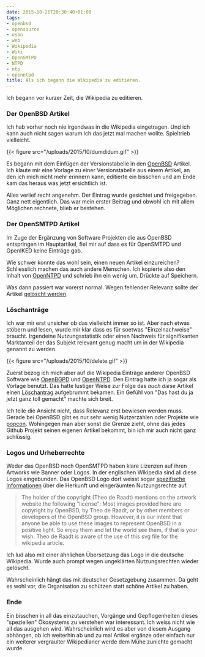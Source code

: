 ```yaml
---
date: 2015-10-26T20:30:40+01:00
tags:
- openbsd
- opensource
- osbn
- web
- Wikipedia
- Wiki
- OpenSMTPD
- NTPD
- ntp
- openntpd
title: Als ich begann die Wikipedia zu editieren.
---
```


Ich begann vor kurzer Zeit, die Wikipedia zu editieren.

### Der OpenBSD Artikel

Ich hab vorher noch nie irgendwas in die Wikipedia eingetragen. Und ich
kann auch nicht sagen warum ich das jetzt mal machen wollte. Spieltrieb
vielleicht.

{{< figure src="/uploads/2015/10/dumdidum.gif" >}}

Es begann mit dem Einfügen der Versionstabelle in den
[OpenBSD](https://de.wikipedia.org/wiki/OpenBSD) Artikel. Ich klaute mir eine
Vorlage zu einer Versionstabelle aus einem Artikel, an den ich mich nicht
mehr erinnern kann, editierte ein bisschen und am Ende kam das heraus was
jetzt ersichtlich ist.

Alles verlief recht angenehm. Der Eintrag wurde gesichtet und freigegeben.
Ganz nett eigentlich. Das war mein erster Beitrag und obwohl ich mit allem
Möglichen rechnete, blieb er bestehen.

### Der OpenSMTPD Artikel

Im Zuge der Ergänzung von Software Projekten die aus OpenBSD entspringen im
Hauptartikel, fiel mir auf dass es für OpenSMTPD und OpenIKED keine
Einträge gab.

Wie schwer konnte das wohl sein, einen neuen Artikel einzureichen?
Schliesslich machen das auch andere Menschen. Ich kopierte also den
Inhalt von [OpenNTPD](https://de.wikipedia.org/wiki/OpenNTPD) und schrieb ihn ein
wenig um. Drückte auf Speichern.

Was dann passiert war vorerst normal. Wegen fehlender Relevanz sollte der
Artikel [gelöscht werden](https://de.wikipedia.org/wiki/Wikipedia:Löschkandidaten/23._Oktober_2015#OpenSMTPD).

### Löschanträge

Ich war mir erst unsicher ob das vielleicht immer so ist. Aber nach etwas
stöbern und lesen, wurde mir klar dass es für soetwas "Einzelnachweise"
braucht. Irgendeine Nutzungsstatistik oder einen Nachweis für signifikanten
Marktanteil der das Subjekt relevant genug macht um in der Wikipedia
genannt zu werden.

{{< figure src="/uploads/2015/10/delete.gif" >}}

Zuerst bezog ich mich aber auf die Wikipedia Einträge anderer OpenBSD
Software wie [OpenBGPD](https://de.wikipedia.org/wiki/OpenBPGD) und
[OpenNTPD](https://de.wikipedia.org/wiki/OpenNTPD). Den Eintrag hatte ich ja
sogar als Vorlage benutzt. Das hatte lustiger Weise zur Folge das *auch
diese* Artikel einen
[Löschantrag](https://de.wikipedia.org/wiki/Wikipedia:Löschkandidaten/23._Oktober_2015)
aufgebrummt bekamen. Ein Gefühl von "Das hast du ja jetzt ganz toll
gemacht" machte sich breit.

Ich teile die Ansicht nicht, dass Relevanz erst bewiesen werden muss.
Gerade bei OpenBSD gibt es nur sehr wenig Nutzerzahlen oder Projekte wie
[popcon](http://popcon.debian.org). Wohingegen man aber sonst die Grenze
zieht, ohne das jedes Github Projekt seinen eigenen Artikel bekommt, bin
ich mir auch nicht ganz schlüssig.

### Logos und Urheberrechte

Weder das OpenBSD noch OpenSMTPD haben klare Lizenzen auf ihren Artworks
wie Banner oder Logos. In der englischen Wikipedia sind all diese Logos
eingebunden. Das OpenBSD Logo dort weisst sogar [spezifische
Informationen](https://en.wikipedia.org/wiki/File:OpenBSD_Logo_-_Cartoon_Puffy_with_textual_logo_below.svg) über
die Herkunft und eingeräumten Nutzungsrechte auf.

> The holder of the copyright (Theo de Raadt) mentions on the artwork website the following "license": Most images provided here are copyright by OpenBSD, by Theo de Raadt, or by other members or developers of the OpenBSD group. However, it is our intent that anyone be able to use these images to represent OpenBSD in a positive light. So enjoy them and let the world see them, if that is your wish.
> Theo de Raadt is aware of the use of this svg file for the wikipedia article.

Ich lud also mit einer ähnlichen Übersetzung das Logo in die deutsche
Wikipedia. Wurde auch prompt wegen ungeklärten Nutzungsrechten wieder
gelöscht.

Wahrscheinlich hängt das mit deutscher Gesetzgebung zusammen. Da geht es
wohl vor, die Organisation zu schützen statt schöne Artikel zu haben.

### Ende

Ein bisschen in all das einzutauchen, Vorgänge und Gepflogenheiten dieses
"speziellen" Ökosystems zu verstehen war interessant. Ich weiss nicht wie
all das ausgehen wird. Wahrscheinlich wird es aber von diesem Ausgang
abhängen, ob ich weiterhin ab und zu mal Artikel ergänze oder einfach nur
ein weiterer vergraulter Wikipedianer werde dem Mühe zunichte gemacht
wurde.
